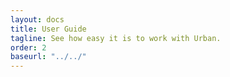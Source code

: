 ```yaml
---
layout: docs
title: User Guide
tagline: See how easy it is to work with Urban.
order: 2
baseurl: "../../"
---
```

